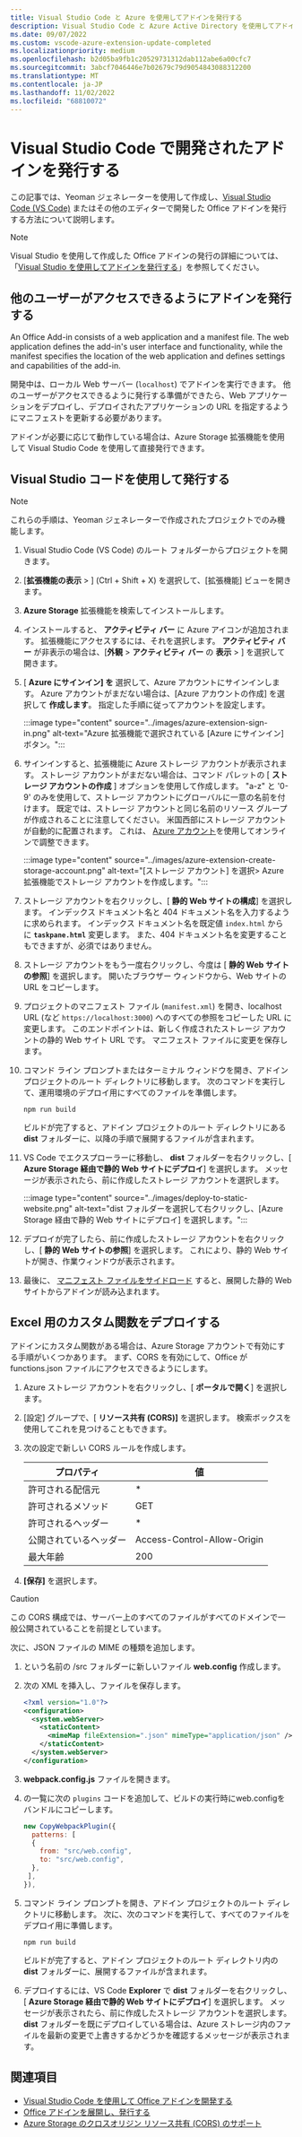 ```yaml
---
title: Visual Studio Code と Azure を使用してアドインを発行する
description: Visual Studio Code と Azure Active Directory を使用してアドインを発行する方法
ms.date: 09/07/2022
ms.custom: vscode-azure-extension-update-completed
ms.localizationpriority: medium
ms.openlocfilehash: b2d05ba9fb1c20529731312dab112abe6a00cfc7
ms.sourcegitcommit: 3abcf7046446e7b02679c79d9054843088312200
ms.translationtype: MT
ms.contentlocale: ja-JP
ms.lasthandoff: 11/02/2022
ms.locfileid: "68810072"
---
```

# <a name="publish-an-add-in-developed-with-visual-studio-code"></a>Visual Studio Code で開発されたアドインを発行する

この記事では、Yeoman ジェネレーターを使用して作成し、[Visual Studio Code (VS Code)](https://code.visualstudio.com) またはその他のエディターで開発した Office アドインを発行する方法について説明します。

> [!NOTE]
> Visual Studio を使用して作成した Office アドインの発行の詳細については、「[Visual Studio を使用してアドインを発行する](package-your-add-in-using-visual-studio.md)」を参照してください。

## <a name="publishing-an-add-in-for-other-users-to-access"></a>他のユーザーがアクセスできるようにアドインを発行する

An Office Add-in consists of a web application and a manifest file. The web application defines the add-in's user interface and functionality, while the manifest specifies the location of the web application and defines settings and capabilities of the add-in.

開発中は、ローカル Web サーバー (`localhost`) でアドインを実行できます。 他のユーザーがアクセスできるように発行する準備ができたら、Web アプリケーションをデプロイし、デプロイされたアプリケーションの URL を指定するようにマニフェストを更新する必要があります。

アドインが必要に応じて動作している場合は、Azure Storage 拡張機能を使用して Visual Studio Code を使用して直接発行できます。

## <a name="using-visual-studio-code-to-publish"></a>Visual Studio コードを使用して発行する

>[!NOTE]
> これらの手順は、Yeoman ジェネレーターで作成されたプロジェクトでのみ機能します。

1. Visual Studio Code (VS Code) のルート フォルダーからプロジェクトを開きます。
1. [**拡張機能の表示** > ] (Ctrl + Shift + X) を選択して、[拡張機能] ビューを開きます。
1. **Azure Storage** 拡張機能を検索してインストールします。
1. インストールすると、 **アクティビティ バー** に Azure アイコンが追加されます。 拡張機能にアクセスするには、それを選択します。 **アクティビティ バー** が非表示の場合は、[**外観** > **アクティビティ バー** の **表示** > ] を選択して開きます。
1. [ **Azure にサインイン] を** 選択して、Azure アカウントにサインインします。 Azure アカウントがまだない場合は、[Azure アカウントの作成] を選択して **作成します**。 指定した手順に従ってアカウントを設定します。

    :::image type="content" source="../images/azure-extension-sign-in.png" alt-text="Azure 拡張機能で選択されている [Azure にサインイン] ボタン。":::

1. サインインすると、拡張機能に Azure ストレージ アカウントが表示されます。 ストレージ アカウントがまだない場合は、コマンド パレットの [ **ストレージ アカウントの作成** ] オプションを使用して作成します。 "a-z" と '0-9' のみを使用して、ストレージ アカウントにグローバルに一意の名前を付けます。 既定では、ストレージ アカウントと同じ名前のリソース グループが作成されることに注意してください。 米国西部にストレージ アカウントが自動的に配置されます。 これは、 [Azure アカウント](https://portal.azure.com/)を使用してオンラインで調整できます。

    :::image type="content" source="../images/azure-extension-create-storage-account.png" alt-text="[ストレージ アカウント] を選択> Azure 拡張機能でストレージ アカウントを作成します。":::

1. ストレージ アカウントを右クリックし、[ **静的 Web サイトの構成**] を選択します。 インデックス ドキュメント名と 404 ドキュメント名を入力するように求められます。 インデックス ドキュメント名を既定値 `index.html` から に **`taskpane.html`** 変更します。 また、404 ドキュメント名を変更することもできますが、必須ではありません。
1. ストレージ アカウントをもう一度右クリックし、今度は [ **静的 Web サイトの参照**] を選択します。 開いたブラウザー ウィンドウから、Web サイトの URL をコピーします。
1. プロジェクトのマニフェスト ファイル (`manifest.xml`) を開き、localhost URL (など `https://localhost:3000`) へのすべての参照をコピーした URL に変更します。 このエンドポイントは、新しく作成されたストレージ アカウントの静的 Web サイト URL です。 マニフェスト ファイルに変更を保存します。
1. コマンド ライン プロンプトまたはターミナル ウィンドウを開き、アドイン プロジェクトのルート ディレクトリに移動します。 次のコマンドを実行して、運用環境のデプロイ用にすべてのファイルを準備します。

    ```command&nbsp;line
    npm run build
    ```

    ビルドが完了すると、アドイン プロジェクトのルート ディレクトリにある **dist** フォルダーに、以降の手順で展開するファイルが含まれます。

1. VS Code でエクスプローラーに移動し、 **dist** フォルダーを右クリックし、[ **Azure Storage 経由で静的 Web サイトにデプロイ**] を選択します。 メッセージが表示されたら、前に作成したストレージ アカウントを選択します。

    :::image type="content" source="../images/deploy-to-static-website.png" alt-text="dist フォルダーを選択して右クリックし、[Azure Storage 経由で静的 Web サイトにデプロイ] を選択します。":::

1. デプロイが完了したら、前に作成したストレージ アカウントを右クリックし、[ **静的 Web サイトの参照**] を選択します。 これにより、静的 Web サイトが開き、作業ウィンドウが表示されます。

1. 最後に、 [マニフェスト ファイルをサイドロード](../testing/sideload-office-add-ins-for-testing.md) すると、展開した静的 Web サイトからアドインが読み込まれます。

## <a name="deploy-custom-functions-for-excel"></a>Excel 用のカスタム関数をデプロイする

アドインにカスタム関数がある場合は、Azure Storage アカウントで有効にする手順がいくつかあります。 まず、CORS を有効にして、Office が functions.json ファイルにアクセスできるようにします。

1. Azure ストレージ アカウントを右クリックし、[ **ポータルで開く**] を選択します。
1. [設定] グループで、[ **リソース共有 (CORS)]** を選択します。 検索ボックスを使用してこれを見つけることもできます。
1. 次の設定で新しい CORS ルールを作成します。

    |プロパティ        |値                        |
    |----------------|-----------------------------|
    |許可される配信元 | \*                          |
    |許可されるメソッド | GET                         |
    |許可されるヘッダー | \*                          |
    |公開されているヘッダー | Access-Control-Allow-Origin |
    |最大年齢         | 200                         |

1. **[保存]** を選択します。

> [!CAUTION]
> この CORS 構成では、サーバー上のすべてのファイルがすべてのドメインで一般公開されていることを前提としています。  

次に、JSON ファイルの MIME の種類を追加します。

1. という名前の /src フォルダーに新しいファイル **web.config** 作成します。
1. 次の XML を挿入し、ファイルを保存します。

    ```xml
    <?xml version="1.0"?>
    <configuration>
      <system.webServer>
        <staticContent>
          <mimeMap fileExtension=".json" mimeType="application/json" />
        </staticContent>
      </system.webServer>
    </configuration> 
    ```

1. **webpack.config.js** ファイルを開きます。
1. の一覧に次の `plugins` コードを追加して、ビルドの実行時にweb.configをバンドルにコピーします。

    ```javascript
    new CopyWebpackPlugin({
      patterns: [
      {
        from: "src/web.config",
        to: "src/web.config",
      },
     ],
    }),
    ```

1. コマンド ライン プロンプトを開き、アドイン プロジェクトのルート ディレクトリに移動します。 次に、次のコマンドを実行して、すべてのファイルをデプロイ用に準備します。

    ```command&nbsp;line
    npm run build
    ```

    ビルドが完了すると、アドイン プロジェクトのルート ディレクトリ内の **dist** フォルダーに、展開するファイルが含まれます。

1. デプロイするには、VS Code **Explorer** で **dist** フォルダーを右クリックし、[ **Azure Storage 経由で静的 Web サイトにデプロイ**] を選択します。 メッセージが表示されたら、前に作成したストレージ アカウントを選択します。 **dist** フォルダーを既にデプロイしている場合は、Azure ストレージ内のファイルを最新の変更で上書きするかどうかを確認するメッセージが表示されます。

## <a name="see-also"></a>関連項目

- [Visual Studio Code を使用して Office アドインを開発する](../develop/develop-add-ins-vscode.md)
- [Office アドインを展開し、発行する](../publish/publish.md)
- [Azure Storage のクロスオリジン リソース共有 (CORS) のサポート](/rest/api/storageservices/cross-origin-resource-sharing--cors--support-for-the-azure-storage-services)
